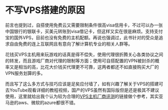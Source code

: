 # 不写VPS搭建的原因

前言也提到过，自搭使用免费云又需要限制条件很高visa信用卡，不过可以办一张中国银行的银联卡，买美元转账到visa借记卡，但这样又实在很是麻烦。支持支付宝的国外VPS，目前也没有免费的主机配额。再说也强调过，此书针对的受众是追求自由免费的连上互联网且有意向了解计算机专业的相关人群等。

花钱买VPS主机用来玩游戏的话真是得不偿失，使用代理很折腾关心各类协议之间的转发，而且游戏厂商对代理的限制等方面；使用可自搭配置的VPN被封杀的概率又是相当的高，比花大价钱买代理更不可靠，这两者都还不如直接购买大厂的VPN服务划算的多。

而且写了这么多方式与技巧应该是足矣应付墙了，如有兴趣了解关于VPS的搭建可去YouTube观看详细的教程视频，国产的VPS虽然有国际版但是还是极其不建议使用，这里就给出我个认为较为合理的[VPS主机厂商评测](https://www.10besty.com/best-vps-hosting-services/#one)的链接做个参考，其实亚马逊的aws、微软的azure都很不错。
